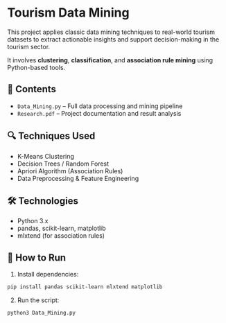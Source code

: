 # Tourism Data Mining

This project applies classic data mining techniques to real-world tourism datasets to extract actionable insights and support decision-making in the tourism sector.

It involves **clustering**, **classification**, and **association rule mining** using Python-based tools.

## 📂 Contents

- `Data_Mining.py` – Full data processing and mining pipeline
- `Research.pdf` – Project documentation and result analysis

## 🔍 Techniques Used

- K-Means Clustering
- Decision Trees / Random Forest
- Apriori Algorithm (Association Rules)
- Data Preprocessing & Feature Engineering

## 🛠️ Technologies

- Python 3.x
- pandas, scikit-learn, matplotlib
- mlxtend (for association rules)

## 🚀 How to Run

1. Install dependencies:
```bash
pip install pandas scikit-learn mlxtend matplotlib
```
2. Run the script:
```bash
python3 Data_Mining.py
```
